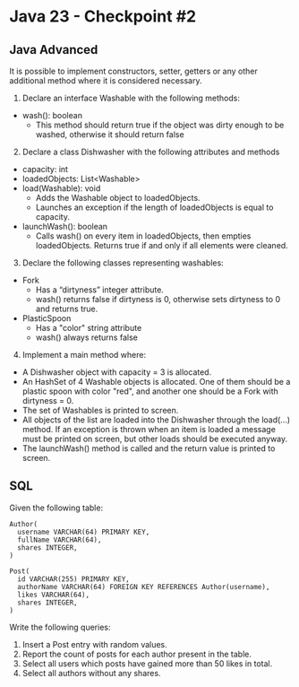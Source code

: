 # Java 23 - Checkpoint #2
## Java Advanced
It is possible to implement constructors, setter, getters or any other additional method where it is considered necessary.
1. Declare an interface Washable with the following methods:
- wash(): boolean
  - This method should return true if the object was dirty enough to be washed, otherwise it should return false
2. Declare a class Dishwasher with the following attributes and methods
- capacity: int
- loadedObjects: List\<Washable\>
- load(Washable): void
  - Adds the Washable object to loadedObjects.
  - Launches an exception if the length of loadedObjects is equal to capacity.
- launchWash(): boolean
  - Calls wash() on every item in loadedObjects, then empties loadedObjects. Returns true if and only if all elements were cleaned.
3. Declare the following classes representing washables:
- Fork
  - Has a “dirtyness” integer attribute.
  - wash() returns false if dirtyness is 0, otherwise sets dirtyness to 0 and returns true.
- PlasticSpoon
  - Has a "color" string attribute
  - wash() always returns false 
4. Implement a main method where:
- A Dishwasher object with capacity = 3 is allocated.
- An HashSet of 4 Washable objects is allocated. One of them should be a plastic spoon with color "red", and another one should be a Fork with dirtyness = 0.
- The set of Washables is printed to screen.
- All objects of the list are loaded into the Dishwasher through the load(...) method. If an exception is thrown when an item is loaded a message must be printed on screen, but other loads should be executed anyway.
- The launchWash() method is called and the return value is printed to screen.

## SQL
Given the following table:
```
Author(
  username VARCHAR(64) PRIMARY KEY,
  fullName VARCHAR(64),
  shares INTEGER,
)

Post(
  id VARCHAR(255) PRIMARY KEY,
  authorName VARCHAR(64) FOREIGN KEY REFERENCES Author(username),
  likes VARCHAR(64),
  shares INTEGER,
)
```

Write the following queries:
1. Insert a Post entry with random values.
2. Report the count of posts for each author present in the table.
3. Select all users which posts have gained more than 50 likes in total.
4. Select all authors without any shares.
